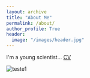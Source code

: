 ```yaml
---
layout: archive
title: "About Me"
permalink: /about/
author_profile: True
header:
  image: "/images/header.jpg"
---
```


I'm a young scientist... [CV](https://drive.google.com/file/d/1ulgoVSn_wu8u6gJpOv20wUlBIJDBovEp/view?usp=sharing)

<img src="{{ site.url }}{{ site.baseurl }}/images/bio.jpeg" alt="teste1">
